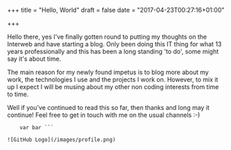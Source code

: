 +++
title = "Hello, World"
draft = false
date = "2017-04-23T00:27:16+01:00"

+++

Hello there, yes I've finally gotten round to putting my thoughts on the Interweb and have starting a blog.  Only been doing this IT thing for what 13 years professionally and this has been a long standing 'to do', some might say it's about time.  

The main reason for my newly found impetus is to blog more about my work, the technologies I use and the projects I work on.  However, to mix it up  I expect I will be musing about my other non coding interests from time to time.

Well if you've continued to read this so far, then thanks and long may it continue!  Feel free to get in touch with me on the usual channels :-)

``` var foo; 
    var bar ```

![GitHub Logo](/images/profile.png)